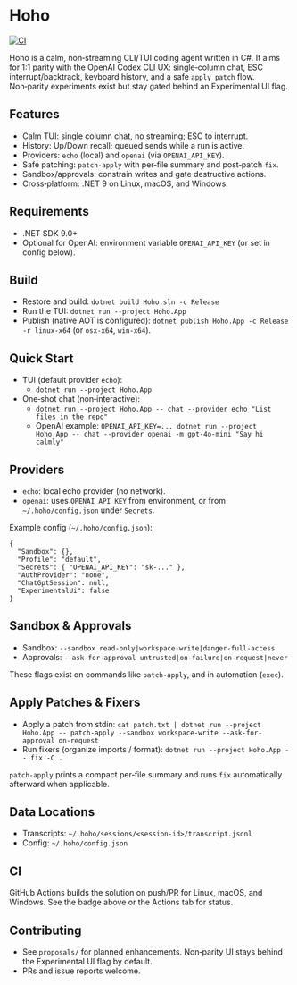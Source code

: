 # Hoho

[![CI](https://github.com/holo-q/hoho/actions/workflows/ci.yml/badge.svg)](https://github.com/holo-q/hoho/actions/workflows/ci.yml)

Hoho is a calm, non‑streaming CLI/TUI coding agent written in C#. It aims for 1:1 parity with the OpenAI Codex CLI UX: single‑column chat, ESC interrupt/backtrack, keyboard history, and a safe `apply_patch` flow. Non‑parity experiments exist but stay gated behind an Experimental UI flag.

## Features

- Calm TUI: single column chat, no streaming; ESC to interrupt.
- History: Up/Down recall; queued sends while a run is active.
- Providers: `echo` (local) and `openai` (via `OPENAI_API_KEY`).
- Safe patching: `patch-apply` with per‑file summary and post‑patch `fix`.
- Sandbox/approvals: constrain writes and gate destructive actions.
- Cross‑platform: .NET 9 on Linux, macOS, and Windows.

## Requirements

- .NET SDK 9.0+
- Optional for OpenAI: environment variable `OPENAI_API_KEY` (or set in config below).

## Build

- Restore and build: `dotnet build Hoho.sln -c Release`
- Run the TUI: `dotnet run --project Hoho.App`
- Publish (native AOT is configured): `dotnet publish Hoho.App -c Release -r linux-x64` (or `osx-x64`, `win-x64`).

## Quick Start

- TUI (default provider `echo`):
  - `dotnet run --project Hoho.App`
- One‑shot chat (non‑interactive):
  - `dotnet run --project Hoho.App -- chat --provider echo "List files in the repo"`
  - OpenAI example: `OPENAI_API_KEY=... dotnet run --project Hoho.App -- chat --provider openai -m gpt-4o-mini "Say hi calmly"`

## Providers

- `echo`: local echo provider (no network).
- `openai`: uses `OPENAI_API_KEY` from environment, or from `~/.hoho/config.json` under `Secrets`.

Example config (`~/.hoho/config.json`):

```
{
  "Sandbox": {},
  "Profile": "default",
  "Secrets": { "OPENAI_API_KEY": "sk-..." },
  "AuthProvider": "none",
  "ChatGptSession": null,
  "ExperimentalUi": false
}
```

## Sandbox & Approvals

- Sandbox: `--sandbox read-only|workspace-write|danger-full-access`
- Approvals: `--ask-for-approval untrusted|on-failure|on-request|never`

These flags exist on commands like `patch-apply`, and in automation (`exec`).

## Apply Patches & Fixers

- Apply a patch from stdin: `cat patch.txt | dotnet run --project Hoho.App -- patch-apply --sandbox workspace-write --ask-for-approval on-request`
- Run fixers (organize imports / format): `dotnet run --project Hoho.App -- fix -C .`

`patch-apply` prints a compact per‑file summary and runs `fix` automatically afterward when applicable.

## Data Locations

- Transcripts: `~/.hoho/sessions/<session-id>/transcript.jsonl`
- Config: `~/.hoho/config.json`

## CI

GitHub Actions builds the solution on push/PR for Linux, macOS, and Windows. See the badge above or the Actions tab for status.

## Contributing

- See `proposals/` for planned enhancements. Non‑parity UI stays behind the Experimental UI flag by default.
- PRs and issue reports welcome.

